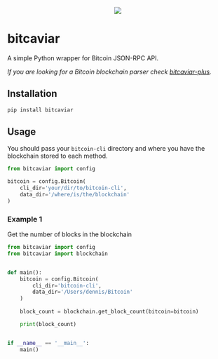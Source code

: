 <p align="center">
  <img src="https://user-images.githubusercontent.com/66180929/136657868-0ec6971b-ed76-43f3-9689-f643e8893706.png" />
</p>


# bitcaviar 
A simple Python wrapper for Bitcoin JSON-RPC API.   

*If you are looking for a Bitcoin blockchain parser check [bitcaviar-plus](https://github.com/denniscm190/bitcaviar-plus).*

## Installation
```bash
pip install bitcaviar
```

## Usage
You should pass your `bitcoin-cli` directory and where you have the blockchain stored to each method.

```python
from bitcaviar import config

bitcoin = config.Bitcoin(
    cli_dir='your/dir/to/bitcoin-cli', 
    data_dir='/where/is/the/blockchain'
)
```

### Example 1
Get the number of blocks in the blockchain

```python
from bitcaviar import config
from bitcaviar import blockchain


def main():
    bitcoin = config.Bitcoin(
        cli_dir='bitcoin-cli', 
        data_dir='/Users/dennis/Bitcoin'
    )
    
    block_count = blockchain.get_block_count(bitcoin=bitcoin)

    print(block_count)


if __name__ == '__main__':
    main()
```
